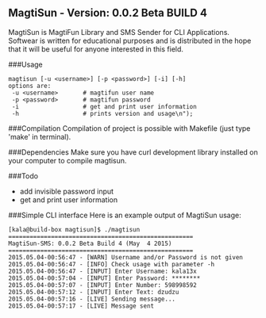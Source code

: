 MagtiSun - Version: 0.0.2 Beta BUILD 4
----

MagtiSun is MagtiFun Library and SMS Sender for CLI Applications. Softwear is written for educational purposes and is distributed in the hope that it will be useful for anyone interested in this field.

###Usage
```
magtisun [-u <username>] [-p <password>] [-i] [-h]
options are:
 -u <username>       # magtifun user name
 -p <password>       # magtifun password
 -i                  # get and print user information
 -h                  # prints version and usage\n");
```

###Compilation
Compilation of project is possible with Makefile (just type 'make' in terminal).

###Dependencies
Make sure you have curl development library installed on your computer to compile magtisun.

###Todo
- add invisible password input
- get and print user information

###Simple CLI interface
Here is an example output of MagtiSun usage:
```
[kala@build-box magtisun]$ ./magtisun
====================================================
MagtiSun-SMS: 0.0.2 Beta Build 4 (May  4 2015)
====================================================
2015.05.04-00:56:47 - [WARN] Username and/or Password is not given
2015.05.04-00:56:47 - [INFO] Check usage with parameter -h
2015.05.04-00:56:47 - [INPUT] Enter Username: kala13x
2015.05.04-00:57:04 - [INPUT] Enter Password: ********
2015.05.04-00:57:07 - [INPUT] Enter Number: 598998592
2015.05.04-00:57:12 - [INPUT] Enter Text: dzudzu
2015.05.04-00:57:16 - [LIVE] Sending message...
2015.05.04-00:57:17 - [LIVE] Message sent
```
